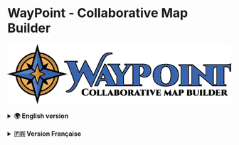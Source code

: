 # WayPoint - Collaborative Map Builder

<p align="center">
  <img src="assets/logo.png" alt="WayPoint Logo" style="max-width: 100%;" />
</p>
<details>
<summary><strong>🌍 English version</strong></summary>

WayPoint - Map Builder is a progressive web application (PWA) designed to let users collaboratively create, annotate, and share custom interactive maps in real time.

This project serves as a certification project for a full-stack web/mobile developer certification (RNCP 5).

> 📅 **Open-source release scheduled for July 2025.**

---

## 🎯 Project Goal

WayPoint enables gamers, content creators, and groups to collaboratively build, customize, and share interactive maps using personalized images (e.g., game maps).

---

## 👥 Target Users

- Gamers marking zones, bosses, treasures, or POIs on game maps
- Content creators sharing custom maps
- Player groups collaboratively annotating maps

---

## 🛠 Core Features

- 📤 Custom map image uploads
- 📌 Points of Interest (POI) with details (coordinates, description, icons, images)
- 🗂 Hierarchical POI categorization
- 👥 User invitation and collaborative editing
- 🔍 Dynamic POI filtering
- 🌐 Public read-only map sharing
- 📱 Mobile compatibility (PWA)
- 🎮 Game selection from external database (IGDB): each map is linked to an official game, allowing filtering and grouping by title.

**Detailed features → [`docs/en/features.md`](docs/en/features.md)**

---

## 🚀 Technology Stack

| Component             | Technology                   |
|-----------------------|------------------------------|
| 🌐 Frontend           | React.js (Vite)              |
| 🛠 Backend            | Node.js + Express.js         |
| 🗄 Database           | MySQL (hosted on Railway)    |
| 🗺 Interactive Maps   | Leaflet.js                   |
| 🔐 Authentication     | Google OAuth2 + Email/password (Resend) |
| 🗂 File Storage       | Firebase Storage             |
| 🔄 Real-time (future) | WebSockets (Socket.io)       |
| 🎨 UI/UX              | TailwindCSS                  |
| 🚀 Frontend Hosting   | Vercel                       |
| 🛠 Backend Hosting     | Railway                      |

> Authentication is handled via Google OAuth2 or email/password.  
> Email confirmation is sent via [Resend](https://resend.com/).

### 📈 Performance and Scalability Optimizations
-  SQL indexing, server-side pagination, and dynamic frontend loading strategies integrated directly from the MVP.

**Tech stack details → [`docs/en/stack.md`](docs/en/stack.md)**

---

## 🧩 Class Diagram

View class structure for MVP version:

- [`docs/en/class-diagram.md`](docs/en/class-diagram.md)

---

## 📄 Database Schema

SQL schema describing the MVP database structure:

- [`docs/en/schema.sql`](docs/en/schema.sql)

---

## 📌 Roadmap (Post-MVP)

Future roadmap includes advanced collaboration modes, role management, modification history, and enhanced filtering.

Details in [`docs/en/features.md`](docs/en/features.md)

---

## 📂 Project Documentation

All documentation is available in the [`docs/`](docs/) folder, organized into separate directories for English (`docs/en`) and French (`docs/fr`).

---

## 📌 License

WayPoint - Map Builder will be published under an open-source license after the final certification exam.

**Expected open-source release: July 2025.**

</details>

</br>

<details>


<summary><strong>🇫🇷 Version Française</strong></summary>

WayPoint - Map Builder est une application web progressive (PWA) conçue pour permettre aux utilisateurs de créer, annoter et partager de manière collaborative des cartes interactives personnalisées en temps réel.

Ce projet sert de validation pour une certification développeur web/mobile full-stack (RNCP 5).

> 📅 **Publication open-source prévue pour juillet 2025.**

---

## 🎯 Objectif du projet

WayPoint permet aux joueurs, créateurs de contenu et groupes de construire, personnaliser et partager collaborativement des cartes interactives à partir d'images personnalisées (ex : maps de jeux).

---

## 👥 Public cible

- Joueurs souhaitant marquer des zones, boss, trésors ou POI sur une carte de jeu
- Créateurs de contenu partageant des cartes personnalisées
- Groupes de joueurs collaborant sur une carte

---

## 🛠 Fonctionnalités principales

- 📤 Téléchargement d'images personnalisées pour les cartes
- 📌 Points d'intérêt (POI) avec détails (coordonnées, description, icônes, images)
- 🗂 Catégorisation hiérarchique des POI
- 👥 Invitation d'utilisateurs et édition collaborative
- 🔍 Filtrage dynamique des POI
- 🌐 Partage public des cartes en lecture seule
- 📱 Compatibilité mobile (PWA)
- 🎮 Sélection du jeu via une base externe (IGDB) : chaque carte est associée à un jeu officiel, permettant de filtrer ou regrouper les maps par titre.

**Fonctionnalités détaillées → [`docs/fr/features.md`](docs/fr/features.md)**

---

## 🚀 Stack technique

| Composant             | Technologie                  |
|-----------------------|------------------------------|
| 🌐 Frontend           | React.js (Vite)              |
| 🛠 Backend            | Node.js + Express.js         |
| 🗄 Base de données    | MySQL (hébergée sur Railway) |
| 🗺 Cartes interactives| Leaflet.js                   |
| 🔐 Authentification   | Google OAuth2 + Email/mot de passe (Resend)       |
| 🗂 Stockage fichiers  | Firebase Storage             |
| 🔄 Temps réel (futur) | WebSockets (Socket.io)       |
| 🎨 UI/UX              | TailwindCSS                  |
| 🚀 Déploiement front  | Vercel                       |
| 🛠 Déploiement back   | Railway                      |

> L’authentification est gérée via Google OAuth2 ou par email/mot de passe.  
> Un email de validation est envoyé grâce à [Resend](https://resend.com/).

**Détails de la stack → [`docs/fr/stack.md`](docs/fr/stack.md)**

---

## 🧩 Diagramme de classes

Consultez la structure des classes pour la version MVP :

- [`docs/fr/class-diagram.md`](docs/fr/class-diagram.md)

---

## 📄 Schéma de la base de données

Schéma SQL décrivant la structure de la base MVP :

- [`docs/fr/schema.sql`](docs/fr/schema.sql)

---

## 📌 Roadmap (Post-MVP)

La roadmap future inclut des modes de collaboration avancés, gestion des rôles, historique des modifications et filtrage amélioré.

Détails dans [`docs/fr/features.md`](docs/fr/features.md)

---

## 📂 Documentation du projet

Toute la documentation est disponible dans le dossier [`docs/`](docs/), organisée en répertoires distincts pour l'anglais (`docs/en`) et le français (`docs/fr`).

---

## 📌 Licence

WayPoint - Map Builder sera publié sous une licence open-source après l'examen final de certification.

**Publication open-source prévue : juillet 2025.**

</details>

